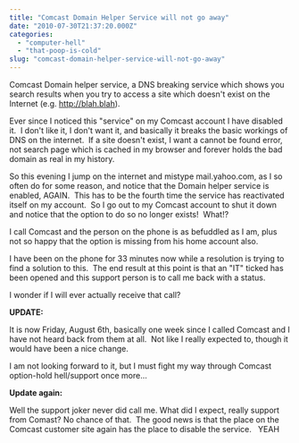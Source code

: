 ```yaml
---
title: "Comcast Domain Helper Service will not go away"
date: "2010-07-30T21:37:20.000Z"
categories: 
  - "computer-hell"
  - "that-poop-is-cold"
slug: "comcast-domain-helper-service-will-not-go-away"
---
```


Comcast Domain helper service, a DNS breaking service which shows you search results when you try to access a site which doesn't exist on the Internet (e.g. http://blah.blah).

Ever since I noticed this "service" on my Comcast account I have disabled it.  I don't like it, I don't want it, and basically it breaks the basic workings of DNS on the internet.  If a site doesn't exist, I want a cannot be found error, not search page which is cached in my browser and forever holds the bad domain as real in my history.

So this evening I jump on the internet and mistype mail.yahoo.com, as I so often do for some reason, and notice that the Domain helper service is enabled, AGAIN.  This has to be the fourth time the service has reactivated itself on my account.  So I go out to my Comcast account to shut it down and notice that the option to do so no longer exists!  What!?

I call Comcast and the person on the phone is as befuddled as I am, plus not so happy that the option is missing from his home account also.

I have been on the phone for 33 minutes now while a resolution is trying to find a solution to this.  The end result at this point is that an "IT" ticked has been opened and this support person is to call me back with a status.

I wonder if I will ever actually receive that call?

**UPDATE:**

It is now Friday, August 6th, basically one week since I called Comcast and I have not heard back from them at all.  Not like I really expected to, though it would have been a nice change.

I am not looking forward to it, but I must fight my way through Comcast option-hold hell/support once more...

**Update again:**

Well the support joker never did call me. What did I expect, really support from Comast? No chance of that.  The good news is that the place on the Comcast customer site again has the place to disable the service.   YEAH
